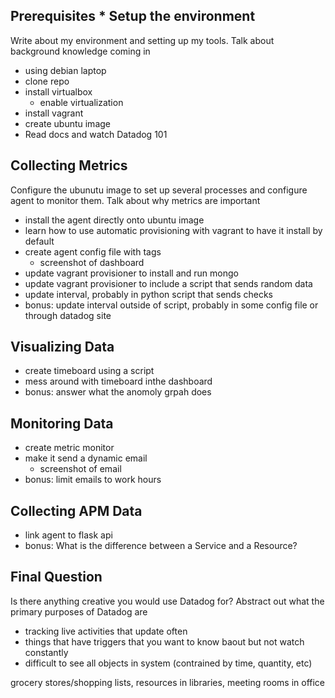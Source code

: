 ## Prerequisites * Setup the environment
Write about my environment and setting up my tools. Talk about background knowledge coming in
* using debian laptop
* clone repo
* install virtualbox
    * enable virtualization
* install vagrant
* create ubuntu image
* Read docs and watch Datadog 101

## Collecting Metrics
Configure the ubunutu image to set up several processes and configure agent to monitor them. Talk about why metrics are important
* install the agent directly onto ubuntu image
* learn how to use automatic provisioning with vagrant to have it install by default
* create agent config file with tags
    * screenshot of dashboard
* update vagrant provisioner to install and run mongo
* update vagrant provisioner to include a script that sends random data
* update interval, probably in python script that sends checks
* bonus: update interval outside of script, probably in some config file or through datadog site

## Visualizing Data

* create timeboard using a script
* mess around with timeboard inthe dashboard
* bonus: answer what the anomoly grpah does

## Monitoring Data
* create metric monitor
* make it send a dynamic email
    * screenshot of email
* bonus: limit emails to work hours

## Collecting APM Data
* link agent to flask api
* bonus: What is the difference between a Service and a Resource?

## Final Question
Is there anything creative you would use Datadog for? 
Abstract out what the primary purposes of Datadog are
* tracking live activities that update often
* things that have triggers that you want to know baout but not watch constantly
* difficult to see all objects in system (contrained by time, quantity, etc)

grocery stores/shopping lists, resources in libraries, meeting rooms in office